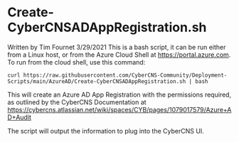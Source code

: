 
# Create-CyberCNSADAppRegistration.sh

Written by Tim Fournet 3/29/2021
This is a bash script, it can be run either from a Linux host, or from the Azure Cloud Shell at https://portal.azure.com.
To run from the cloud shell, use this command: 

`curl https://raw.githubusercontent.com/CyberCNS-Community/Deployment-Scripts/main/AzureAD/Create-CyberCNSADAppRegistration.sh | bash`


This will create an Azure AD App Registration with the permissions required, as outlined by the CyberCNS Documentation at 
https://cybercns.atlassian.net/wiki/spaces/CYB/pages/1079017579/Azure+AD+Audit

The script will output the information to plug into the CyberCNS UI.